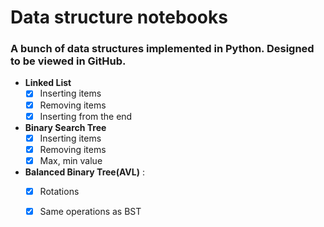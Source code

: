 # Data structure notebooks
### A bunch of data structures implemented in Python. Designed to be viewed in GitHub. 
- __Linked List__ 
  - [x] Inserting items
  - [x] Removing items 
  - [x] Inserting from the end
- __Binary Search Tree__
  - [x] Inserting items
  - [x] Removing items 
  - [x] Max, min value
 - __Balanced Binary Tree(AVL)__ : 
    - [x] Rotations
    - [x] Same operations as BST
  

